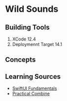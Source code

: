 # Wild Sounds

## Building Tools
1. XCode 12.4
2. Deploymennt Target 14.1

## Concepts

## Learning Sources
- [SwiftUI Fundamentals](https://seanallen.teachable.com/courses/1178002/)
- [Practical Combine](https://gumroad.com/donnywals)